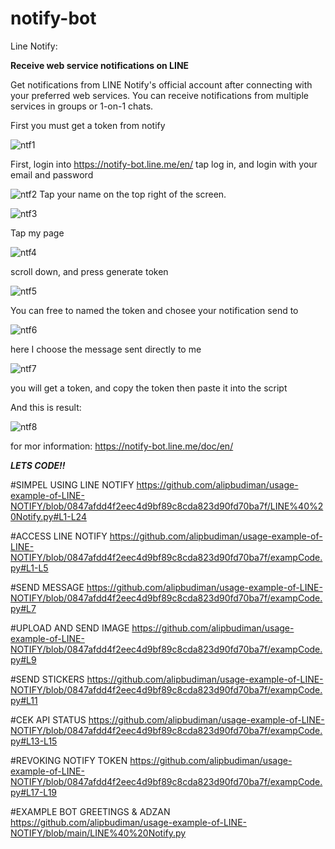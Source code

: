# notify-bot

Line Notify:

**Receive web service notifications on LINE**

Get notifications from LINE Notify's official account after connecting with your preferred web services.
You can receive notifications from multiple services in groups or 1-on-1 chats.

First you must get a token from notify

![ntf1](https://user-images.githubusercontent.com/82330418/131310596-ffc78c9c-8693-4bca-86d6-8ef4dddc9b15.PNG)

First, login into https://notify-bot.line.me/en/ tap log in, and login with your email and password

![ntf2](https://user-images.githubusercontent.com/82330418/131310872-291fc743-0165-4d0c-803b-ba9fd7828b2e.PNG)
Tap your name on the top right of the screen. 

![ntf3](https://user-images.githubusercontent.com/82330418/131311055-0f910a9d-e8b2-4c68-89ea-9f31ac086742.PNG)

Tap my page

![ntf4](https://user-images.githubusercontent.com/82330418/131311156-ada0f21c-ac48-4109-8bb8-0d555842eeed.PNG)

scroll down, and press generate token

![ntf5](https://user-images.githubusercontent.com/82330418/131311263-3de2b47f-13a5-4e51-803e-c3e7e4b6f53d.PNG)

You can free to named the token and chosee your notification send to

![ntf6](https://user-images.githubusercontent.com/82330418/131311453-2fd9da7b-6560-4da0-92fa-fd1d51ec4991.PNG)

here I choose the message sent directly to me

![ntf7](https://user-images.githubusercontent.com/82330418/131311595-4e85ecbf-4100-49f5-8aa1-fde8e637a241.PNG)

you will get a token, and copy the token then paste it into the script 

And this is result:

![ntf8](https://user-images.githubusercontent.com/82330418/131312074-bff44492-ba09-4d2f-856f-7bd9ceee5a6e.PNG)

for mor information:
https://notify-bot.line.me/doc/en/


_**LETS CODE!!**_

#SIMPEL USING LINE NOTIFY
https://github.com/alipbudiman/usage-example-of-LINE-NOTIFY/blob/0847afdd4f2eec4d9bf89c8cda823d90fd70ba7f/LINE%40%20Notify.py#L1-L24

#ACCESS LINE NOTIFY
https://github.com/alipbudiman/usage-example-of-LINE-NOTIFY/blob/0847afdd4f2eec4d9bf89c8cda823d90fd70ba7f/exampCode.py#L1-L5

#SEND MESSAGE
https://github.com/alipbudiman/usage-example-of-LINE-NOTIFY/blob/0847afdd4f2eec4d9bf89c8cda823d90fd70ba7f/exampCode.py#L7

#UPLOAD AND SEND IMAGE
https://github.com/alipbudiman/usage-example-of-LINE-NOTIFY/blob/0847afdd4f2eec4d9bf89c8cda823d90fd70ba7f/exampCode.py#L9

#SEND STICKERS
https://github.com/alipbudiman/usage-example-of-LINE-NOTIFY/blob/0847afdd4f2eec4d9bf89c8cda823d90fd70ba7f/exampCode.py#L11

#CEK API STATUS
https://github.com/alipbudiman/usage-example-of-LINE-NOTIFY/blob/0847afdd4f2eec4d9bf89c8cda823d90fd70ba7f/exampCode.py#L13-L15

#REVOKING NOTIFY TOKEN
https://github.com/alipbudiman/usage-example-of-LINE-NOTIFY/blob/0847afdd4f2eec4d9bf89c8cda823d90fd70ba7f/exampCode.py#L17-L19

#EXAMPLE BOT GREETINGS & ADZAN
https://github.com/alipbudiman/usage-example-of-LINE-NOTIFY/blob/main/LINE%40%20Notify.py

